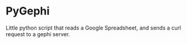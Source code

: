 PyGephi
=========

Little python script that reads a Google Spreadsheet, and sends a curl request to a gephi server.
